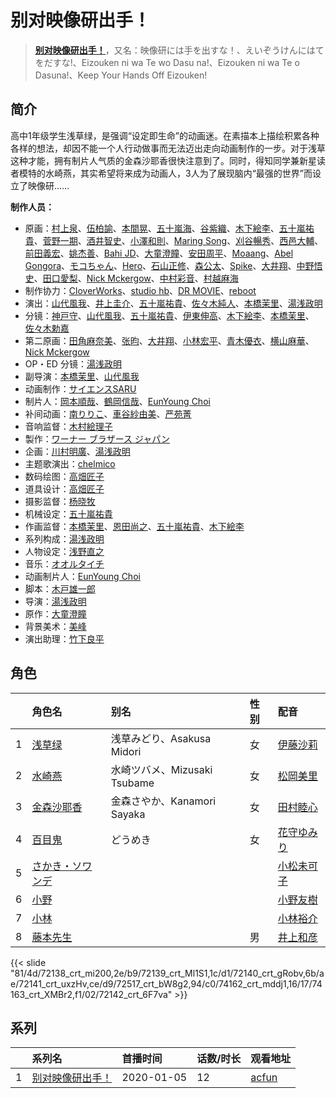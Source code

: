# 别对映像研出手！


> <u>**[别对映像研出手！](https://bgm.tv/subject/282433)**</u>，又名：映像研には手を出すな！、えいぞうけんにはてをだすな!、Eizouken ni wa Te wo Dasu na!、Eizouken ni wa Te o Dasuna!、Keep Your Hands Off Eizouken!

## 简介

高中1年级学生浅草绿，是强调“设定即生命”的动画迷。在素描本上描绘积累各种各样的想法，却因不能一个人行动做事而无法迈出走向动画制作的一步。对于浅草这种才能，拥有制片人气质的金森沙耶香很快注意到了。同时，得知同学兼新星读者模特的水崎燕，其实希望将来成为动画人，3人为了展现脑内“最强的世界”而设立了映像研……

**制作人员：**
- 原画：[村上泉](https://bgm.tv/person/26527)、[伍柏諭](https://bgm.tv/person/22689)、[本間晃](https://bgm.tv/person/11790)、[五十嵐海](https://bgm.tv/person/21368)、[谷紫織](https://bgm.tv/person/34228)、[木下絵李](https://bgm.tv/person/36669)、[五十嵐祐貴](https://bgm.tv/person/25656)、[菅野一期](https://bgm.tv/person/36369)、[酒井智史](https://bgm.tv/person/21200)、[小澤和則](https://bgm.tv/person/21362)、[Maring Song](https://bgm.tv/person/35879)、[刈谷暢秀](https://bgm.tv/person/41612)、[西邑大輔](https://bgm.tv/person/43385)、[前田義宏](https://bgm.tv/person/25421)、[姚杰善](https://bgm.tv/person/50915)、[Bahi JD](https://bgm.tv/person/12516)、[大童澄瞳](https://bgm.tv/person/24619)、[安田周平](https://bgm.tv/person/33533)、[Moaang](https://bgm.tv/person/36094)、[Abel Gongora](https://bgm.tv/person/32498)、[モコちゃん](https://bgm.tv/person/38780)、[Hero](https://bgm.tv/person/37047)、[石山正修](https://bgm.tv/person/36617)、[森公太](https://bgm.tv/person/35375)、[Spike](https://bgm.tv/person/37116)、[大井翔](https://bgm.tv/person/56104)、[中野悟史](https://bgm.tv/person/12480)、[田口愛梨](https://bgm.tv/person/36368)、[Nick Mckergow](https://bgm.tv/person/36380)、[中村彩音](https://bgm.tv/person/58838)、[村越麻海](https://bgm.tv/person/48453)
- 制作协力：[CloverWorks](https://bgm.tv/person/32356)、[studio hb](https://bgm.tv/person/40599)、[DR MOVIE](https://bgm.tv/person/11389)、[reboot](https://bgm.tv/person/51289)
- 演出：[山代風我](https://bgm.tv/person/36355)、[井上圭介](https://bgm.tv/person/25652)、[五十嵐祐貴](https://bgm.tv/person/25656)、[佐々木純人](https://bgm.tv/person/16011)、[本橋茉里](https://bgm.tv/person/36260)、[湯浅政明](https://bgm.tv/person/2280)
- 分镜：[神戸守](https://bgm.tv/person/1047)、[山代風我](https://bgm.tv/person/36355)、[五十嵐祐貴](https://bgm.tv/person/25656)、[伊東伸高](https://bgm.tv/person/3164)、[木下絵李](https://bgm.tv/person/36669)、[本橋茉里](https://bgm.tv/person/36260)、[佐々木勅嘉](https://bgm.tv/person/20242)
- 第二原画：[田角麻奈美](https://bgm.tv/person/48623)、[张昀](https://bgm.tv/person/50860)、[大井翔](https://bgm.tv/person/56104)、[小林宏平](https://bgm.tv/person/38995)、[青木優衣](https://bgm.tv/person/52764)、[横山麻華](https://bgm.tv/person/57290)、[Nick Mckergow](https://bgm.tv/person/36380)
- OP・ED 分镜：[湯浅政明](https://bgm.tv/person/2280)
- 副导演：[本橋茉里](https://bgm.tv/person/36260)、[山代風我](https://bgm.tv/person/36355)
- 动画制作：[サイエンスSARU](https://bgm.tv/person/26100)
- 制片人：[岡本順哉](https://bgm.tv/person/37037)、[鶴岡信哉](https://bgm.tv/person/37035)、[EunYoung Choi](https://bgm.tv/person/11934)
- 补间动画：[南りりこ](https://bgm.tv/person/43442)、[車谷紗由美](https://bgm.tv/person/53709)、[严苑菁](https://bgm.tv/person/53098)
- 音响监督：[木村絵理子](https://bgm.tv/person/2577)
- 製作：[ワーナー ブラザース ジャパン](https://bgm.tv/person/16129)
- 企画：[川村明廣](https://bgm.tv/person/238)、[湯浅政明](https://bgm.tv/person/2280)
- 主题歌演出：[chelmico](https://bgm.tv/person/41522)
- 数码绘图：[高畑匠子](https://bgm.tv/person/36352)
- 道具设计：[高畑匠子](https://bgm.tv/person/36352)
- 摄影监督：[杨晓牧](https://bgm.tv/person/45793)
- 机械设定：[五十嵐祐貴](https://bgm.tv/person/25656)
- 作画监督：[本橋茉里](https://bgm.tv/person/36260)、[恩田尚之](https://bgm.tv/person/351)、[五十嵐祐貴](https://bgm.tv/person/25656)、[木下絵李](https://bgm.tv/person/36669)
- 系列构成：[湯浅政明](https://bgm.tv/person/2280)
- 人物设定：[浅野直之](https://bgm.tv/person/12700)
- 音乐：[オオルタイチ](https://bgm.tv/person/15560)
- 动画制片人：[EunYoung Choi](https://bgm.tv/person/11934)
- 脚本：[木戸雄一郎](https://bgm.tv/person/24593)
- 导演：[湯浅政明](https://bgm.tv/person/2280)
- 原作：[大童澄瞳](https://bgm.tv/person/24619)
- 背景美术：[美峰](https://bgm.tv/person/27305)
- 演出助理：[竹下良平](https://bgm.tv/person/25407)

## 角色

|     |   角色名   |   别名  | 性别 |  配音  |
|:--- |:------  |:----      |:---  |:--   |
| 1 | [浅草绿](https://bgm.tv/character/72138) | 浅草みどり、Asakusa Midori | 女 | [伊藤沙莉](https://bgm.tv/person/29166) |
| 2 | [水崎燕](https://bgm.tv/character/72139) | 水崎ツバメ、Mizusaki Tsubame | 女 | [松岡美里](https://bgm.tv/person/35731) |
| 3 | [金森沙耶香](https://bgm.tv/character/72140) | 金森さやか、Kanamori Sayaka | 女 | [田村睦心](https://bgm.tv/person/5636) |
| 4 | [百目鬼](https://bgm.tv/character/72141) | どうめき | 女 | [花守ゆみり](https://bgm.tv/person/10503) |
| 5 | [さかき・ソワンデ](https://bgm.tv/character/72517) |  |  | [小松未可子](https://bgm.tv/person/7498) |
| 6 | [小野](https://bgm.tv/character/74162) |  |  | [小野友樹](https://bgm.tv/person/4976) |
| 7 | [小林](https://bgm.tv/character/74163) |  |  | [小林裕介](https://bgm.tv/person/13825) |
| 8 | [藤本先生](https://bgm.tv/character/72142) |  | 男 | [井上和彦](https://bgm.tv/person/1582) |

{{< slide "81/4d/72138_crt_mi200,2e/b9/72139_crt_Ml1S1,1c/d1/72140_crt_gRobv,6b/ae/72141_crt_uxzHv,ce/d9/72517_crt_bW8g2,94/c0/74162_crt_mddj1,16/17/74163_crt_XMBr2,f1/02/72142_crt_6F7va" >}}

## 系列

|     | 系列名      | 首播时间       | 话数/时长 | 观看地址                                                          |
|:----|:---------|:-----------|:------|:--------------------------------------------------------------|
| 1   |[别对映像研出手！](https://bgm.tv/subject/282433)| 2020-01-05 | 12    | [acfun](https://www.acfun.cn/bangumi/aa6000902_36188_1707488) |


